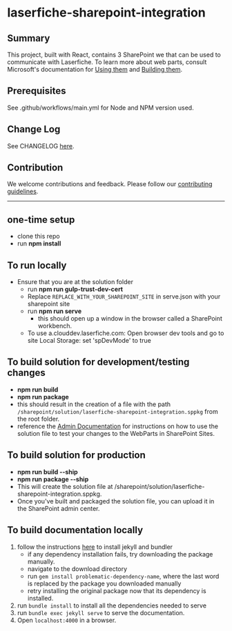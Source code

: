 # laserfiche-sharepoint-integration

## Summary

This project, built with React, contains 3 SharePoint we that can be used to communicate with Laserfiche. To learn more about web parts, consult Microsoft's documentation for [Using them](https://support.microsoft.com/en-us/office/using-web-parts-on-sharepoint-pages-336e8e92-3e2d-4298-ae01-d404bbe751e0) and [Building them](https://learn.microsoft.com/en-us/sharepoint/dev/spfx/web-parts/get-started/build-a-hello-world-web-part).

## Prerequisites

See .github/workflows/main.yml for Node and NPM version used.

## Change Log

See CHANGELOG [here](./CHANGELOG.md).

## Contribution

We welcome contributions and feedback. Please follow our [contributing guidelines](./CONTRIBUTING.md).

---

## one-time setup
- clone this repo
- run **npm install**

## To run locally
- Ensure that you are at the solution folder
  - run **npm run gulp-trust-dev-cert**
  - Replace `REPLACE_WITH_YOUR_SHAREPOINT_SITE` in serve.json with your sharepoint site
  - run **npm run serve**
    - this should open up a window in the browser called a SharePoint workbench. 
  - To use a.clouddev.laserfiche.com: Open browser dev tools and go to site Local Storage: set 'spDevMode' to true

## To build solution for development/testing changes
- **npm run build**
- **npm run package**
- this should result in the creation of a file with the path `/sharepoint/solution/laserfiche-sharepoint-integration.sppkg` from the root folder.
- reference the [Admin Documentation](https://laserfiche.github.io/laserfiche-sharepoint-integration/) for instructions on how to use the solution file to test your changes to the WebParts in SharePoint Sites.

## To build solution for production
- **npm run build --ship**
- **npm run package --ship**
- This will create the solution file at /sharepoint/solution/laserfiche-sharepoint-integration.sppkg.
- Once you've built and packaged the solution file, you can upload it in the SharePoint admin center.

## To build documentation locally
1. follow the instructions [here](https://jekyllrb.com/docs/) to install jekyll and bundler
    - if any dependency installation fails, try downloading the package manually.
    - navigate to the download directory
    - run `gem install problematic-dependency-name`, where the last word is replaced by the package you downloaded manually
    - retry installing the original package now that its dependency is installed.
1. run `bundle install`  to install all the dependencies needed to serve
1. run `bundle exec jekyll serve` to serve the documentation.
1. Open `localhost:4000` in a browser.
